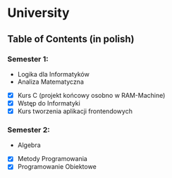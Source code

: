 # University


## Table of Contents (in polish)

### Semester 1:
- Logika dla Informatyków
- Analiza Matematyczna
- [x] Kurs C (projekt końcowy osobno w RAM-Machine)
- [x] Wstęp do Informatyki
- [x] Kurs tworzenia aplikacji frontendowych

### Semester 2:
- Algebra
- [x] Metody Programowania
- [x] Programowanie Obiektowe
